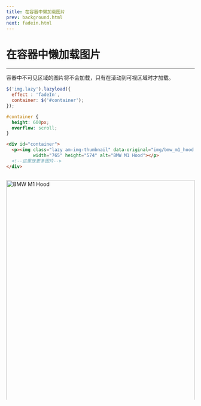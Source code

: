 ```yaml
---
title: 在容器中懒加载图片
prev: background.html
next: fadein.html
---
```


# 在容器中懒加载图片
---

容器中不可见区域的图片将不会加载，只有在滚动到可视区域时才加载。

```js
$('img.lazy').lazyload({
  effect : 'fadeIn',
  container: $('#container');
});
```

```css
#container {
  height: 600px;
  overflow: scroll;
}
```

```html
<div id="container">
  <p><img class="lazy am-img-thumbnail" data-original="img/bmw_m1_hood.jpg"
          width="765" height="574" alt="BMW M1 Hood"></p>
  <!--这里放更多图片-->
</div>
```

<style type="text/css">
  #container {
    height: 600px;
    overflow: scroll;
  }

  #container .am-img-thumbnail {
    width: 100%;
    display: block;
    height: auto;
  }
</style>

<div id="container">
  <p><img class="lazy am-img-thumbnail" data-original="img/bmw_m1_hood.jpg"
          width="765" height="574" alt="BMW M1 Hood"></p>

  <p><img class="lazy am-img-thumbnail" data-original="img/bmw_m1_side.jpg"
          width="765" height="574" alt="BMW M1 Side"></p>

  <p><img class="lazy am-img-thumbnail" data-original="img/viper_1.jpg"
          width="765" height="574" alt="Viper 1"></p>

  <p><img class="lazy am-img-thumbnail" data-original="img/viper_corner.jpg"
          width="765" height="574" alt="Viper Corner"></p>

  <p><img class="lazy am-img-thumbnail" data-original="img/bmw_m3_gt.jpg" width="765" height="574" alt="BMW M3 GT"></p>

  <p><img class="lazy am-img-thumbnail"
          data-original="img/corvette_pitstop.jpg" width="765" height="574" alt="Corvette Pitstop"></p>
</div>

<script src="../jquery.lazyload.js"></script>
<script>
  $(function() {
    $("img.lazy").lazyload({effect: "fadeIn", container: $("#container")});
  });
</script>

